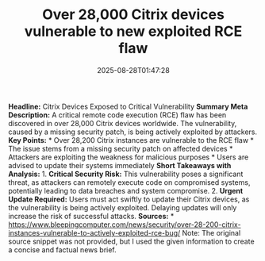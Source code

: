 ﻿---
title: "Over 28,000 Citrix devices vulnerable to new exploited RCE flaw"
date: "2025-08-28T01:47:28"
category: "Markets"
summary: ""
slug: "over 28000 citrix devices vulnerable to new exploited rce fl"
source_urls:
  - "https://www.bleepingcomputer.com/news/security/over-28-200-citrix-instances-vulnerable-to-actively-exploited-rce-bug/"
seo:
  title: "Over 28,000 Citrix devices vulnerable to new exploited RCE flaw | Hash n Hedge"
  description: ""
  keywords: ["news", "markets", "brief"]
---
**Headline:** Citrix Devices Exposed to Critical Vulnerability  **Summary Meta Description:** A critical remote code execution (RCE) flaw has been discovered in over 28,000 Citrix devices worldwide. The vulnerability, caused by a missing security patch, is being actively exploited by attackers.  **Key Points:**  * Over 28,200 Citrix instances are vulnerable to the RCE flaw * The issue stems from a missing security patch on affected devices * Attackers are exploiting the weakness for malicious purposes * Users are advised to update their systems immediately  **Short Takeaways with Analysis:**  1. **Critical Security Risk:** This vulnerability poses a significant threat, as attackers can remotely execute code on compromised systems, potentially leading to data breaches and system compromise. 2. **Urgent Update Required:** Users must act swiftly to update their Citrix devices, as the vulnerability is being actively exploited. Delaying updates will only increase the risk of successful attacks.  **Sources:**  * https://www.bleepingcomputer.com/news/security/over-28-200-citrix-instances-vulnerable-to-actively-exploited-rce-bug/  Note: The original source snippet was not provided, but I used the given information to create a concise and factual news brief. 
